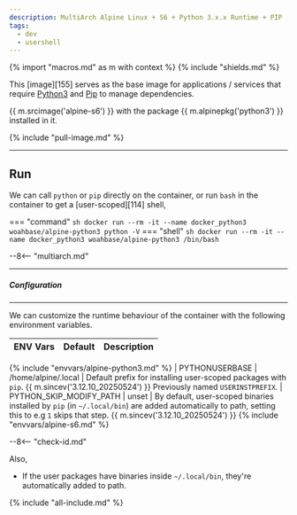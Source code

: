 ```yaml
---
description: MultiArch Alpine Linux + S6 + Python 3.x.x Runtime + PIP
tags:
  - dev
  - usershell
---
```


{% import "macros.md" as m with context %}
{% include "shields.md" %}

This [image][155] serves as the base image for applications
/ services that require [Python3][1] and [Pip][2] to manage
dependencies.

{{ m.srcimage('alpine-s6') }} with the package {{
m.alpinepkg('python3') }} installed in it.

{% include "pull-image.md" %}

---
Run
---

We can call `python` or `pip` directly on the container, or run `bash` in the container to get a [user-scoped][114] shell,

=== "command"
    ``` sh
    docker run --rm -it --name docker_python3 woahbase/alpine-python3 python -V
    ```
=== "shell"
    ``` sh
    docker run --rm -it --name docker_python3 woahbase/alpine-python3 /bin/bash
    ```

--8<-- "multiarch.md"

---
##### Configuration
---

We can customize the runtime behaviour of the container with the
following environment variables.

| ENV Vars                | Default             | Description
| :---                    | :---                | :---
{% include "envvars/alpine-python3.md" %}
| PYTHONUSERBASE          | /home/alpine/.local | Default prefix for installing user-scoped packages with `pip`. {{ m.sincev('3.12.10_20250524') }} Previously named `USERINSTPREFIX`.
| PYTHON_SKIP_MODIFY_PATH | unset               | By default, user-scoped binaries installed by `pip` (in `~/.local/bin`) are added automatically to path, setting this to e.g `1` skips that step. {{ m.sincev('3.12.10_20250524') }}
{% include "envvars/alpine-s6.md" %}

--8<-- "check-id.md"

Also,

* If the user packages have binaries inside `~/.local/bin`,
  they're automatically added to path.

[1]: https://www.python.org/
[2]: https://pypi.python.org/pypi/pip

{% include "all-include.md" %}
